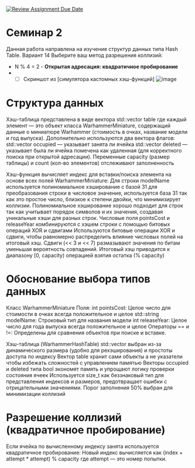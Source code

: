[![Review Assignment Due Date](https://classroom.github.com/assets/deadline-readme-button-22041afd0340ce965d47ae6ef1cefeee28c7c493a6346c4f15d667ab976d596c.svg)](https://classroom.github.com/a/BX65L5j-)
# Семинар 2

Данная работа направлена на изучение структур данных типа Hash Table.
Вариант 14
Выберите ваш метод разрешения коллизий:
- N % 4 = 2 - **Открытая адресация: квадратичное пробирование**
- - [ ] Скриншот из [симулятора кастомных хэш-функций]
![image](https://github.com/user-attachments/assets/71dd24af-5341-4bad-b0ec-5a69f3d4e7ce)

# Структура данных
Хэш-таблица представлена в виде вектора std::vector<WarhammerMiniature> table где каждый элемент — это объект класса WarhammerMiniature, содержащий данные о миниатюре Warhammer (стоимость в очках, название модели и год выпуска).
Дополнительно используются два вектора флагов:
std::vector<bool> occupied — указывает занята ли ячейка
std::vector<bool> deleted — указывает была ли ячейка помечена как удаленная (для корректного поиска при открытой адресации).
Переменные capacity (размер таблицы) и count (кол-во элементов) отслеживают заполненность

Хэш-функция вычисляет индекс для вставки/поиска элемента на основе всех полей WarhammerMiniature:
Для строки modelName используется полиномиальное хэширование с базой 31 для преобразования строки в числовое значение, используется база 31 так как это простое число, близкое к степени двойки, что минимизирует коллизии.
Полиномиальное хэширование хорошо подходит для строк так как учитывает порядок символов и их значения, создавая уникальные хэши для разных строк.
Числовые поля pointsCost и releaseYear комбинируются с хэшем строки с помощью битовых операций XOR и сдвигами
Используются битовые операции XOR и сдвиги, чтобы равномерно распределить влияние числовых полей на итоговый хэш.
Сдвиги (<< 3 и << 7) размазывают значения по битам уменьшая вероятность совпадений.
Итоговый хэш приводится к диапазону [0, capacity) операцией взятия остатка (% capacity)

# Обоснование выбора типов данных
Класс WarhammerMiniature
Поля:
int pointsCost: Целое число для стоимости в очках всегда положительное и целое
std::string modelName: Строковый тип для названия модели
int releaseYear: Целое число для года выпуска всегда положительное и целое
Операторы == и !=:
Определены для сравнения объектов при поиске и вставке.

Хэш-таблица (WarhammerHashTable)
std::vector выбран из-за динамического размера (удобно для рехэширования) и простоты доступа по индексу
Вектор table хранит сами объекты а не указатели чтобы избежать сложностей с управлением памятью
Векторы occupied и deleted типа bool экономят память и упрощают логику проверки состояния ячеек
Используется size_t как беззнаковый тип для представления индексов и размеров, предотвращает ошибки с отрицательными значениями.
Порог заполнения 50% выбран для минимизации коллизий

# Разрешение коллизий (квадратичное пробирование)
Если ячейка по вычисленному индексу занята используется квадратичное пробирование:
Новый индекс вычисляется как (index + attempt * attempt) % capacity где attempt — это номер попытки.


